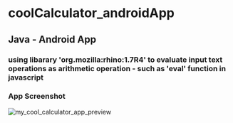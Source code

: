 # coolCalculator_androidApp
## Java -  Android App
### using libarary 'org.mozilla:rhino:1.7R4' to evaluate input text operations as arithmetic operation - such as 'eval' function in javascript

### App Screenshot

![my_cool_calculator_app_preview](https://user-images.githubusercontent.com/32861143/52032738-d73b9e80-2554-11e9-86a4-99074323cc5e.png)

